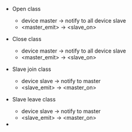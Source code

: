 - Open class   
  - device master -> notify to all device slave
  - <master_emit> -> <slave_on> 

- Close class   
  - device master -> notify to all device slave
  - <master_emit> -> <slave_on>

- Slave join class   
  - device slave -> notify to master
  - <slave_emit> -> <master_on>

- Slave leave class   
  - device slave -> notify to master
  - <slave_emit> -> <master_on>

- 

